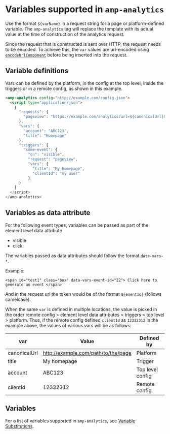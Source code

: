 # <a name="amp-analytics"></a> Variables supported in `amp-analytics`

Use the format `${varName}` in a request string for a page or platform-defined variable. The `amp-analytics` tag will replace the template with its actual value at the time of construction of the analytics request.

Since the request that is constructed is sent over HTTP, the request needs to be encoded. To achieve this, the `var` values are url-encoded using [`encodeUrlComponent`](https://developer.mozilla.org/en-US/docs/Web/JavaScript/Reference/Global_Objects/encodeURIComponent) before being inserted into the request.

## Variable definitions

Vars can be defined by the platform, in the config at the top level, inside the triggers or in a remote config, as shown in this example.

```html
<amp-analytics config="http://example.com/config.json">
  <script type="application/json">
    {
      "requests": {
        "pageview": "https://example.com/analytics?url=${canonicalUrl}&title=${title}&acct=${account}&clientId=${clientId(cid-scope)}",
      },
      "vars": {
        "account": "ABC123",
        "title": "Homepage"
      },
      "triggers": {
        "some-event": {
          "on": "visible",
          "request": "pageview",
          "vars": {
            "title": "My homepage",
            "clientId": "my user"
          }
      }
    }
  </script>
</amp-analytics>
```

## Variables as data attribute

For the following event types, variables can be passed as part of the element level data attribute

- visible
- click

The variables passed as data attributes should follow the format `data-vars-*`.

Example:

`<span id="test1" class="box" data-vars-event-id="22"> Click here to generate an event </span>`

And in the request url the token would be of the format `${eventId}` (follows camelcase).

When the same `var` is defined in multiple locations, the value is picked in the order remote config > element level data attributes > triggers > top level > platform. Thus, if the remote config defined `clientId` as `12332312` in the example above, the values of various vars will be as follows:

| var          | Value                               | Defined by       |
| ------------ | ----------------------------------- | ---------------- |
| canonicalUrl | http://example.com/path/to/the/page | Platform         |
| title        | My homepage                         | Trigger          |
| account      | ABC123                              | Top level config |
| clientId     | 12332312                            | Remote config    |

## Variables

For a list of variables supported in `amp-analytics`, see [Variable Substitutions](../../spec/amp-var-substitutions.md).
